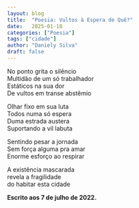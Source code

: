 ```yaml
---
layout: blog
title:  "Poesia: Vultos à Espera de Quê?"
date:   2025-01-18
categories: ["Poesia"]
tags: ["cidade"]
author: "Daniely Silva"
draft: false
---
```

<section class="poesia">

No ponto grita o silêncio\
Multidão de um só trabalhador\
Estáticos na sua dor\
De vultos em transe abstêmio

Olhar fixo em sua luta\
Todos numa só espera\
Duma estrada austera\
Suportando a vil labuta

Sentindo pesar a jornada\
Sem força alguma pra amar\
Enorme esforço ao respirar

A existência mascarada\
revela a fragilidade\
do habitar esta cidade

</section>

**Escrito aos 7 de julho de 2022.**
